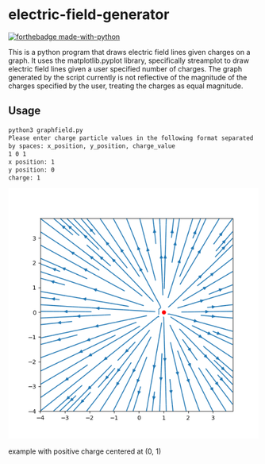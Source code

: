 # electric-field-generator
[![forthebadge made-with-python](http://ForTheBadge.com/images/badges/made-with-python.svg)](https://www.python.org/)

This is a python program that draws electric field lines given charges on a graph.
It uses the matplotlib.pyplot library, specifically streamplot to draw electric field lines given a user specified number of charges.
The graph generated by the script currently is not reflective of the magnitude of the charges specified by the user, treating the charges as equal magnitude.

## Usage

```
python3 graphfield.py
Please enter charge particle values in the following format separated by spaces: x_position, y_position, charge_value
1 0 1
x position: 1
y position: 0
charge: 1
```

![example with positive charge centered at (0, 1)](https://github.com/titan97/electric-field-generator/blob/main/single_charge.png)

example with positive charge centered at (0, 1)

